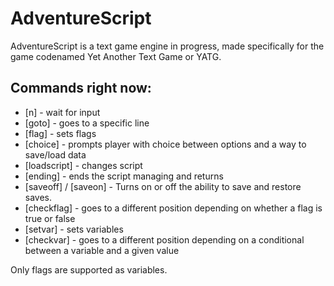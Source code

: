 # AdventureScript
AdventureScript is a text game engine in progress, made specifically for the game codenamed Yet Another Text Game or YATG.
## Commands right now:
- [n] - wait for input
- [goto] - goes to a specific line
- [flag] - sets flags
- [choice] - prompts player with choice between options and a way to save/load data
- [loadscript] - changes script
- [ending] - ends the script managing and returns
- [saveoff] / [saveon] - Turns on or off the ability to save and restore saves.
- [checkflag] - goes to a different position depending on whether a flag is true or false
- [setvar] - sets variables
- [checkvar] - goes to a different position depending on a conditional between a variable and a given value

Only flags are supported as variables.